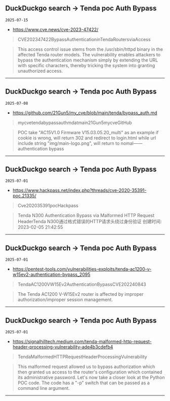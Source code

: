 ## DuckDuckgo search -> Tenda poc Auth Bypass
`2025-07-15`

* https://www.cve.news/cve-2023-47422/

<blockquote>
 CVE202347422BypassAuthenticationinTendaRoutersviaAccess
</blockquote>
<blockquote>
This access control issue stems from the /usr/sbin/httpd binary in the affected Tenda router models. The vulnerability enables attackers to bypass the authentication mechanism simply by extending the URL with specific characters, thereby tricking the system into granting unauthorized access.
</blockquote>

---

## DuckDuckgo search -> Tenda poc Auth Bypass
`2025-07-08`

* https://github.com/21Gun5/my_cve/blob/main/tenda/bypass_auth.md

<blockquote>
 mycvetendabypassauthmdatmain21Gun5mycveGitHub
</blockquote>
<blockquote>
POC take &quot;AC15V1.0 Firmware V15.03.05.20_multi&quot; as an example if cookie is wrong, will return 302 and redirect to login.html while url include string &quot;img/main-logo.png&quot;, will return to nomal——authentication bypass
</blockquote>

---

## DuckDuckgo search -> Tenda poc Auth Bypass
`2025-07-01`

* https://www.hackpass.net/index.php?threads/cve-2020-35391-poc.21335/

<blockquote>
 Cve202035391pocHackpass
</blockquote>
<blockquote>
Tenda N300 Authentication Bypass via Malformed HTTP Request HeaderTenda N300通过格式错误的HTTP请求头绕过身份验证 创建时间: 2023-02-05 21:42:55
</blockquote>

---

## DuckDuckgo search -> Tenda poc Auth Bypass
`2025-07-01`

* https://pentest-tools.com/vulnerabilities-exploits/tenda-ac1200-v-w15ev2-authentication-bypass_2095

<blockquote>
 TendaAC1200VW15Ev2AuthenticationBypassCVE202240843
</blockquote>
<blockquote>
The Tenda AC1200 V-W15Ev2 router is affected by improper authorization/improper session management.
</blockquote>

---

## DuckDuckgo search -> Tenda poc Auth Bypass
`2025-07-01`

* https://signalhilltech.medium.com/tenda-malformed-http-request-header-processing-vulnerability-ade4b3cdefb4

<blockquote>
 TendaMalformedHTTPRequestHeaderProcessingVulnerability
</blockquote>
<blockquote>
This malformed request allowed us to bypass authorization which then granted us access to the router's configuration which contained its administrative password. Let's now take a closer look at the Python POC code. The code has a &quot;-p&quot; switch that can be passed as a command line argument.
</blockquote>

---

